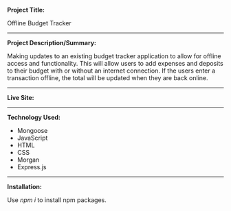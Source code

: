 **Project Title:**

Offline Budget Tracker

---

**Project Description/Summary:**

Making updates to an existing budget tracker application to allow for offline access and functionality. This will allow users to add expenses and deposits to their budget with or without an internet connection. If the users enter a transaction offline, the total will be updated when they are back online.

---

**Live Site:**

---

**Technology Used:**

- Mongoose
- JavaScript
- HTML
- CSS
- Morgan
- Express.js

---

**Installation:**

Use _npm i_ to install npm packages.
